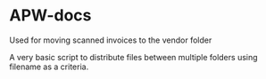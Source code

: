 # APW-docs
Used for moving scanned invoices to the vendor folder

A very basic script to distribute files between multiple folders using filename as a criteria.
